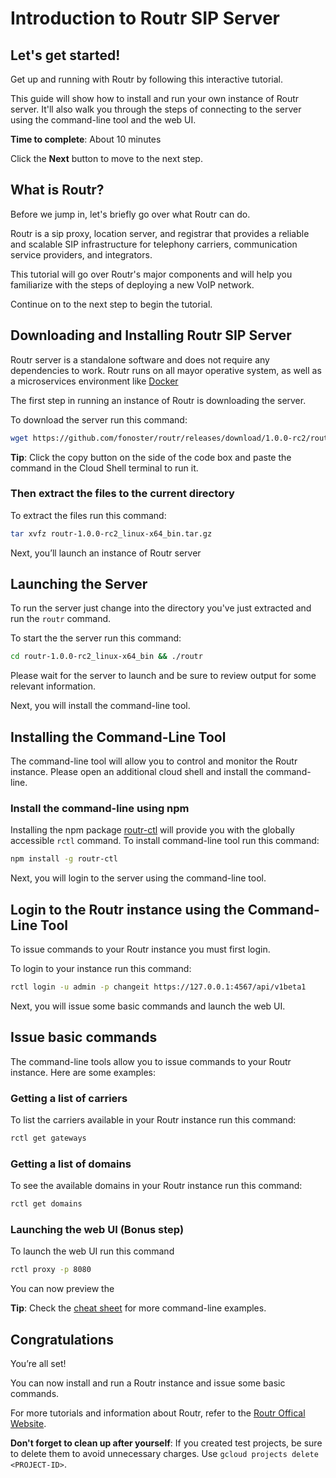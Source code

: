 # Introduction to Routr SIP Server

## Let's get started!

Get up and running with Routr by following this interactive tutorial.

This guide will show how to install and run your own instance of Routr server. It'll also walk you through the steps of connecting to the server using the command-line tool and the web UI. 

**Time to complete**: About 10 minutes

Click the **Next** button to move to the next step.

## What is Routr?

Before we jump in, let's briefly go over what Routr can do.

Routr is a sip proxy, location server, and registrar that provides a reliable and scalable SIP infrastructure for telephony carriers, communication service providers, and integrators.

This tutorial will go over Routr's major components and will help you familiarize with the steps of deploying a new VoIP network.

Continue on to the next step to begin the tutorial.

## Downloading and Installing Routr SIP Server

Routr server is a standalone software and does not require any dependencies to work. Routr runs on all mayor operative system, as well as a microservices environment like [Docker](https://www.docker.com/)

The first step in running an instance of Routr is downloading the server.

To download the server run this command:
```bash
wget https://github.com/fonoster/routr/releases/download/1.0.0-rc2/routr-1.0.0-rc2_linux-x64_bin.tar.gz
```

**Tip**: Click the copy button on the side of the code box and paste the command in the Cloud Shell terminal to run it.

### Then extract the files to the current directory

To extract the files run this command:
```bash
tar xvfz routr-1.0.0-rc2_linux-x64_bin.tar.gz
```

Next, you’ll launch an instance of Routr server

## Launching the Server

To run the server just change into the directory you've just extracted and run the `routr` command.

To start the the server run this command:
```bash
cd routr-1.0.0-rc2_linux-x64_bin && ./routr
```

<walkthrough-footnote>Please wait for the server to launch and be sure to review output for some relevant information.</walkthrough-footnote>

Next, you will install the command-line tool.

## Installing the Command-Line Tool

The command-line tool will allow you to control and monitor the Routr instance. Please open an additional cloud shell and install the command-line.

<walkthrough-open-cloud-shell-button open-cloud-shell/>

### Install the command-line using npm

Installing the npm package [routr-ctl](https://www.npmjs.com/package/routr-ctl) will provide you with the globally accessible `rctl` command. To install command-line tool run this command:
```bash
npm install -g routr-ctl
```

Next, you will login to the server using the command-line tool.

## Login to the Routr instance using the Command-Line Tool

To issue commands to your Routr instance you must first login.

To login to your instance run this command:
```bash
rctl login -u admin -p changeit https://127.0.0.1:4567/api/v1beta1
```

Next, you will issue some basic commands and launch the web UI.

## Issue basic commands

The command-line tools allow you to issue commands to your Routr instance. Here are some examples:

### Getting a list of carriers

To list the carriers available in your Routr instance run this command:
```bash
rctl get gateways
```

### Getting a list of domains

To see the available domains in your Routr instance run this command:
```bash
rctl get domains
```
### Launching the web UI (Bonus step)

To launch the web UI run this command
```bash
rctl proxy -p 8080
```

You can now preview the <walkthrough-spotlight-pointer spotlightId="devshell-web-preview-button" text="web UI"></walkthrough-spotlight-pointer>

**Tip**: Check the [cheat sheet](https://routr.io/docs/administration/cli/cheatsheet/) for more command-line examples.

## Congratulations

<walkthrough-conclusion-trophy></walkthrough-conclusion-trophy>

You’re all set!

You can now install and run a Routr instance and issue some basic commands. 

For more tutorials and information about Routr, refer to the [Routr Offical Website](https://routr.io/docs/overview).

**Don't forget to clean up after yourself**: If you created test projects, be sure to delete them to avoid unnecessary charges. Use `gcloud projects delete <PROJECT-ID>`.
